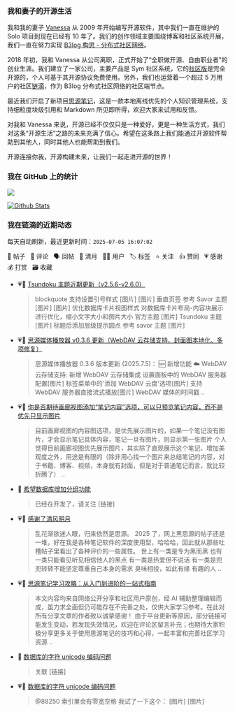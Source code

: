 ### 我和妻子的开源生活

我和我的妻子 [Vanessa](https://github.com/Vanessa219) 从 2009 年开始编写开源软件，其中我们一直在维护的 Solo 项目到现在已经有 10 年了。我们的创作领域主要围绕博客和社区系统开展，我们一直在努力实现 [B3log 构思 - 分布式社区网络](https://ld246.com/article/1546941897596)。

2018 年初，我和 Vanessa 从公司离职，正式开始了“全职做开源、自由职业者”的创业生涯。我们建立了一家公司，主要产品是 Sym 社区系统，它的[社区版](https://github.com/88250/symphony)是完全开源的，个人可基于其开源协议免费使用。另外，我们也运营着一个超过 5 万用户的社区[链滴](https://ld246.com)，作为 B3log 分布式社区网络的社区端节点。

最近我们开启了新项目[思源笔记](https://github.com/siyuan-note/siyuan)，这是一款本地离线优先的个人知识管理系统，支持细粒度块级引用和 Markdown 所见即所得，欢迎大家来试用和反馈。

对我和 Vanessa 来说，开源已经不仅仅只是一种爱好，更是一种生活方式，我们对这条“开源生活”之路的未来充满了信心。希望在这条路上我们能通过开源软件帮助到其他人，同时其他人也能帮助到我们。

开源连接你我，开源构建未来，让我们一起走进开源的世界！

### 我在 GitHub 上的统计

<a title="Hits" target="_blank" href="https://github.com/88250/88250"><img src="https://hits.b3log.org/88250/88250.svg"></a>

[![Github Stats](https://github-readme-stats.vercel.app/api?username=88250&theme=tokyonight&show_icons=true)](https://github.com/88250)

<!--events start -->

### 我在链滴的近期动态

每天自动刷新，最近更新时间：`2025-07-05 16:07:02`

📝 帖子 &nbsp; 💬 评论 &nbsp; 🗣 回帖 &nbsp; 🌙 清月 &nbsp; 👨‍💻 用户 &nbsp; 🏷️ 标签 &nbsp; ⭐️ 关注 &nbsp; 👍 赞同 &nbsp; 💗 感谢 &nbsp; 💰 打赏 &nbsp; 🗃 收藏

* 💗📝 [Tsundoku 主题近期更新（v2.5.6-v2.6.0）](https://ld246.com/article/1751683001774)

  > blockquote 支持设置引号样式 [图片] [图片] 垂直页签 参考 Savor 主题 [图片] [图片] 优化数据库卡片视图样式 对数据库卡片布局-内容块展示进行优化，缩小文字大小和图片大小 官方主题 [图片] Tsundoku 主题 [图片] 标题后添加层级提示圆点 参考 savor 主题 [图片]
* 💗📝 [思源媒体播放器 v0.3.6 更新（WebDAV 云存储支持、封面图本地化、多项修复）](https://ld246.com/article/1751648369535)

  > 思源媒体播放器 0.3.6 版本更新 (2025.7.5)： 🆕 新增功能 ☁️ WebDAV 云存储支持: 新增 WebDAV 云存储集成 设置面板中的 WebDAV 服务器配置[图片] 标签菜单中的'添加 WebDAV 云盘'选项[图片] 支持 WebDAV 服务器直接流式播放[图片] WebDAV 媒体的时间戳 ..
* 💗📝 [你是否期待画廊视图添加“笔记内容”选项，可以只预览笔记内容，而不是优先只显示图片](https://ld246.com/article/1751550333646)

  > 目前画廊视图的内容图选项，是优先展示图片的，如果一个笔记没有图片，才会显示笔记具体内容，笔记一旦有图片，则显示第一张图片 个人觉得目前画廊视图优先展示图片，其实除了直观展示这个笔记、增加美观度之外，用途是有限的（除非用心找一个图片来总结笔记的内容，对于书籍、博客、视频，本身就有封面，但是对于普通笔记而言，就比较折腾了） ..
* 💬 [希望数据库增加分组功能](https://ld246.com/article/1751530019350/comment/1751530055268#comments)

  > 已经在开发了，请关注 [链接]
* 💗🌙 [感谢了清风明月](https://ld246.com/member/Floria233/breezemoons/1751516618465)

  > 乱花渐欲迷人眼，归来依然是思源。 2025 了，网上黑思源的帖子还是一堆，好在我是各种笔记软件的深度使用型，哈哈哈，因此就从那些吐槽帖子里看出了各种评价的一些属性。 世上有一类是专为黑而黑 也有一类只能看见听见相信他人的黑点 有一类是热爱但不说话 有一类是兜兜转转不能坚定尊重自己本身的需求 臭味相投，如此有缘 有趣的人 ..
* 💗📝 [思源笔记学习攻略：从入门到进阶的一站式指南](https://ld246.com/article/1750952221367)

  > 本文内容均来自网络公开分享和社区用户原创，经 AI 辅助整理编辑而成，虽力求全面但仍可能存在不完善之处，仅供大家学习参考。在此对所有分享文章的作者致以诚挚感谢！ 由于平台更新等原因，部分链接可能发生变动，若发现失效情况，欢迎在评论区留言补充；也期待大家积极分享更多关于使用思源笔记的技巧和心得，一起丰富和完善社区学习资源 ..
* 💬 [数据库的字符 unicode 编码问题](https://ld246.com/article/1751386608049/comment/1751505109177#comments)

  > 关联 [链接]
* 💗💬 [数据库的字符 unicode 编码问题](https://ld246.com/article/1751386608049/comment/1751391529040#comments)

  > @88250 索引里会有零宽空格 我试了一下这个： [图片] [图片]


<!--events end -->
